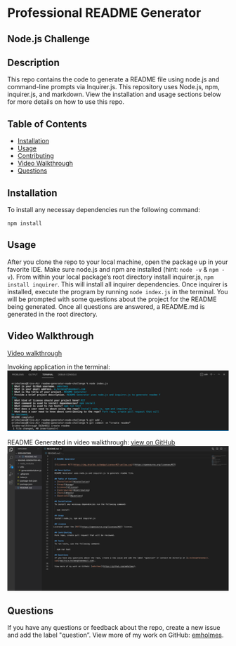 # Professional README Generator 
## Node.js Challenge

## Description
This repo contains the code to generate a README file using node.js and command-line prompts via Inquirer.js. This repository uses Node.js, npm, inquirer.js, and markdown. View the installation and usage sections below for more details on how to use this repo.


## Table of Contents
* [Installation](#installation)
* [Usage](#usage)
* [Contributing](#contributing)
* [Video Walkthrough](#video-walkthrough)
* [Questions](#questions)
  
## Installation
To install any necessay dependencies run the following command: 

    npm install

## Usage
After you clone the repo to your local machine, open the package up in your favorite IDE. Make sure node.js and npm are installed (hint: `node -v` & `npm -v`). From within your local package’s root directory install inquirer.js, `npm install inquirer`. This will install all inquirer dependencies. Once inquirer is installed, execute the program by running `node index.js` in the terminal. You will be prompted with some questions about the project for the README being generated. Once all questions are answered, a README.md is generated in the root directory.  

## Video Walkthrough 
[Video walkthrough](https://drive.google.com/file/d/1C93Apu6RfJPSAJdn-KKaQ2Ckb8MRg0f4/view)

Invoking application in the terminal:
![Command-line prompts](./assets/images/terminal-prompts.png)

README Generated in video walkthrough: [view on GitHub](https://github.com/emholmes/readme-generator-nodejs/tree/video-walkthrough)
![Generated README file](./assets/images/generated-readme.png)

## Questions
If you have any questions or feedback about the repo, create a new issue and add the label "question”.
View more of my work on GitHub: [emholmes](https://github.com/emholmes).